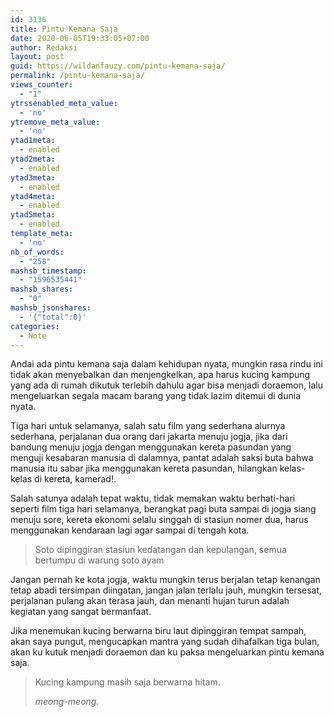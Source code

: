 ```yaml
---
id: 3136
title: Pintu Kemana Saja
date: 2020-06-05T19:33:05+07:00
author: Redaksi
layout: post
guid: https://wildanfauzy.com/pintu-kemana-saja/
permalink: /pintu-kemana-saja/
views_counter:
  - "1"
ytrssenabled_meta_value:
  - 'no'
ytremove_meta_value:
  - 'no'
ytad1meta:
  - enabled
ytad2meta:
  - enabled
ytad3meta:
  - enabled
ytad4meta:
  - enabled
ytad5meta:
  - enabled
template_meta:
  - 'no'
nb_of_words:
  - "258"
mashsb_timestamp:
  - "1596535441"
mashsb_shares:
  - "0"
mashsb_jsonshares:
  - '{"total":0}'
categories:
  - Note
---
```

<p class="has-drop-cap">
  Andai ada pintu kemana saja dalam kehidupan nyata, mungkin rasa rindu ini tidak akan menyebalkan dan menjengkelkan, apa harus kucing kampung yang ada di rumah dikutuk terlebih dahulu agar bisa menjadi doraemon, lalu mengeluarkan segala macam barang yang tidak lazim ditemui di dunia nyata.
</p>

Tiga hari untuk selamanya, salah satu film yang sederhana alurnya sederhana, perjalanan dua orang dari jakarta menuju jogja, jika dari bandung menuju jogja dengan menggunakan kereta pasundan yang menguji kesabaran manusia di dalamnya, pantat adalah saksi buta bahwa manusia itu sabar jika menggunakan kereta pasundan, hilangkan kelas-kelas di kereta, kamerad!.

Salah satunya adalah tepat waktu, tidak memakan waktu berhati-hari seperti film tiga hari selamanya, berangkat pagi buta sampai di jogja siang menuju sore, kereta ekonomi selalu singgah di stasiun nomer dua, harus menggunakan kendaraan lagi agar sampai di tengah kota.

<blockquote class="wp-block-quote">
  <p>
    Soto dipinggiran stasiun kedatangan dan kepulangan, semua bertumpu di warung soto ayam
  </p>
  
  <p>
  </p>
</blockquote>

Jangan pernah ke kota jogja, waktu mungkin terus berjalan tetap kenangan tetap abadi tersimpan diingatan, jangan jalan terlalu jauh, mungkin tersesat, perjalanan pulang akan terasa jauh, dan menanti hujan turun adalah kegiatan yang sangat bermanfaat.

Jika menemukan kucing berwarna biru laut dipinggiran tempat sampah, akan saya pungut, mengucapkan mantra yang sudah dihafalkan tiga bulan, akan ku kutuk menjadi doraemon dan ku paksa mengeluarkan pintu kemana saja.

<blockquote class="wp-block-quote">
  <p>
    Kucing kampung masih saja berwarna hitam.
  </p>
  
  <cite>meong-meong.</cite>
</blockquote>